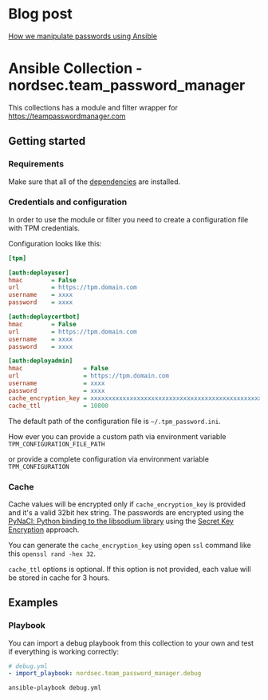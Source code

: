 # Blog post
[How we manipulate passwords using Ansible](https://nordsecurity.com/blog/manipulating-passwords-using-ansible)

# Ansible Collection - nordsec.team_password_manager
This collections has a module and filter wrapper for https://teampasswordmanager.com

## Getting started

### Requirements
Make sure that all of the [dependencies](./requirements.txt) are installed.

### Credentials and configuration
In order to use the module or filter you need to create a configuration file with TPM credentials.

Configuration looks like this:

```cfg
[tpm]

[auth:deployuser]
hmac        = False
url         = https://tpm.domain.com
username    = xxxx
password    = xxxx

[auth:deploycertbot]
hmac        = False
url         = https://tpm.domain.com
username    = xxxx
password    = xxxx

[auth:deployadmin]
hmac                 = False
url                  = https://tpm.domain.com
username             = xxxx
password             = xxxx
cache_encryption_key = xxxxxxxxxxxxxxxxxxxxxxxxxxxxxxxxxxxxxxxxxxxxxxxxxxxxxxxxxxxxxxxx
cache_ttl            = 10800
```

The default path of the configuration file is `~/.tpm_password.ini`.

How ever you can provide a custom path via environment variable `TPM_CONFIGURATION_FILE_PATH`

or provide a complete configuration via environment variable `TPM_CONFIGURATION`

### Cache

Cache values will be encrypted only if `cache_encryption_key` is provided and it's a valid 32bit hex string.
The passwords are encrypted using the [PyNaCl: Python binding to the libsodium library](https://pynacl.readthedocs.io/en/latest/)
using the [Secret Key Encryption](https://pynacl.readthedocs.io/en/latest/secret/#secret-key-encryption) approach.

You can generate the `cache_encryption_key` using open `ssl` command like this `openssl rand -hex 32`.

`cache_ttl` options is optional. If this option is not provided, each value will be stored in cache for 3 hours.

## Examples

### Playbook

You can import a debug playbook from this collection to your own and test if everything is working correctly:

```yml
# debug.yml
- import_playbook: nordsec.team_password_manager.debug
```

```shell
ansible-playbook debug.yml
```
